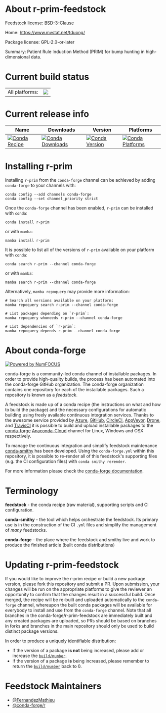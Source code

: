 About r-prim-feedstock
======================

Feedstock license: [BSD-3-Clause](https://github.com/conda-forge/r-prim-feedstock/blob/main/LICENSE.txt)

Home: https://www.mvstat.net/tduong/

Package license: GPL-2.0-or-later

Summary: Patient Rule Induction Method (PRIM) for bump hunting in high-dimensional data.

Current build status
====================


<table><tr><td>All platforms:</td>
    <td>
      <a href="https://dev.azure.com/conda-forge/feedstock-builds/_build/latest?definitionId=11155&branchName=main">
        <img src="https://dev.azure.com/conda-forge/feedstock-builds/_apis/build/status/r-prim-feedstock?branchName=main">
      </a>
    </td>
  </tr>
</table>

Current release info
====================

| Name | Downloads | Version | Platforms |
| --- | --- | --- | --- |
| [![Conda Recipe](https://img.shields.io/badge/recipe-r--prim-green.svg)](https://anaconda.org/conda-forge/r-prim) | [![Conda Downloads](https://img.shields.io/conda/dn/conda-forge/r-prim.svg)](https://anaconda.org/conda-forge/r-prim) | [![Conda Version](https://img.shields.io/conda/vn/conda-forge/r-prim.svg)](https://anaconda.org/conda-forge/r-prim) | [![Conda Platforms](https://img.shields.io/conda/pn/conda-forge/r-prim.svg)](https://anaconda.org/conda-forge/r-prim) |

Installing r-prim
=================

Installing `r-prim` from the `conda-forge` channel can be achieved by adding `conda-forge` to your channels with:

```
conda config --add channels conda-forge
conda config --set channel_priority strict
```

Once the `conda-forge` channel has been enabled, `r-prim` can be installed with `conda`:

```
conda install r-prim
```

or with `mamba`:

```
mamba install r-prim
```

It is possible to list all of the versions of `r-prim` available on your platform with `conda`:

```
conda search r-prim --channel conda-forge
```

or with `mamba`:

```
mamba search r-prim --channel conda-forge
```

Alternatively, `mamba repoquery` may provide more information:

```
# Search all versions available on your platform:
mamba repoquery search r-prim --channel conda-forge

# List packages depending on `r-prim`:
mamba repoquery whoneeds r-prim --channel conda-forge

# List dependencies of `r-prim`:
mamba repoquery depends r-prim --channel conda-forge
```


About conda-forge
=================

[![Powered by
NumFOCUS](https://img.shields.io/badge/powered%20by-NumFOCUS-orange.svg?style=flat&colorA=E1523D&colorB=007D8A)](https://numfocus.org)

conda-forge is a community-led conda channel of installable packages.
In order to provide high-quality builds, the process has been automated into the
conda-forge GitHub organization. The conda-forge organization contains one repository
for each of the installable packages. Such a repository is known as a *feedstock*.

A feedstock is made up of a conda recipe (the instructions on what and how to build
the package) and the necessary configurations for automatic building using freely
available continuous integration services. Thanks to the awesome service provided by
[Azure](https://azure.microsoft.com/en-us/services/devops/), [GitHub](https://github.com/),
[CircleCI](https://circleci.com/), [AppVeyor](https://www.appveyor.com/),
[Drone](https://cloud.drone.io/welcome), and [TravisCI](https://travis-ci.com/)
it is possible to build and upload installable packages to the
[conda-forge](https://anaconda.org/conda-forge) [Anaconda-Cloud](https://anaconda.org/)
channel for Linux, Windows and OSX respectively.

To manage the continuous integration and simplify feedstock maintenance
[conda-smithy](https://github.com/conda-forge/conda-smithy) has been developed.
Using the ``conda-forge.yml`` within this repository, it is possible to re-render all of
this feedstock's supporting files (e.g. the CI configuration files) with ``conda smithy rerender``.

For more information please check the [conda-forge documentation](https://conda-forge.org/docs/).

Terminology
===========

**feedstock** - the conda recipe (raw material), supporting scripts and CI configuration.

**conda-smithy** - the tool which helps orchestrate the feedstock.
                   Its primary use is in the construction of the CI ``.yml`` files
                   and simplify the management of *many* feedstocks.

**conda-forge** - the place where the feedstock and smithy live and work to
                  produce the finished article (built conda distributions)


Updating r-prim-feedstock
=========================

If you would like to improve the r-prim recipe or build a new
package version, please fork this repository and submit a PR. Upon submission,
your changes will be run on the appropriate platforms to give the reviewer an
opportunity to confirm that the changes result in a successful build. Once
merged, the recipe will be re-built and uploaded automatically to the
`conda-forge` channel, whereupon the built conda packages will be available for
everybody to install and use from the `conda-forge` channel.
Note that all branches in the conda-forge/r-prim-feedstock are
immediately built and any created packages are uploaded, so PRs should be based
on branches in forks and branches in the main repository should only be used to
build distinct package versions.

In order to produce a uniquely identifiable distribution:
 * If the version of a package **is not** being increased, please add or increase
   the [``build/number``](https://docs.conda.io/projects/conda-build/en/latest/resources/define-metadata.html#build-number-and-string).
 * If the version of a package **is** being increased, please remember to return
   the [``build/number``](https://docs.conda.io/projects/conda-build/en/latest/resources/define-metadata.html#build-number-and-string)
   back to 0.

Feedstock Maintainers
=====================

* [@FernandezMathieu](https://github.com/FernandezMathieu/)
* [@conda-forge/r](https://github.com/conda-forge/r/)

